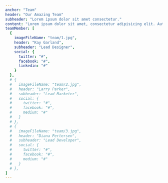 ```yaml
---
anchor: "Team"
header: "Our Amazing Team"
subheader: "Lorem ipsum dolor sit amet consectetur."
content: "Lorem ipsum dolor sit amet, consectetur adipisicing elit. Aut eaque, laboriosam veritatis, quos non quis ad perspiciatis, totam corporis ea, alias ut unde."
teamMember: [
  {
    imageFileName: "team/1.jpg",
    header: "Kay Garland",
    subheader: "Lead Designer",
    social: {
      twitter: "#",
      facebook: "#",
      linkedin: "#"
    }
  },
  # {
  #   imageFileName: "team/2.jpg",
  #   header: "Larry Parker",
  #   subheader: "Lead Marketer",
  #   social: {
  #     twitter: "#",
  #     facebook: "#",
  #     medium: "#"
  #   }
  # },
  # {
  #   imageFileName: "team/3.jpg",
  #   header: "Diana Pertersen",
  #   subheader: "Lead Developer",
  #   social: {
  #     twitter: "#",
  #     facebook: "#",
  #     medium: "#"
  #   }
  # },
]
---
```

